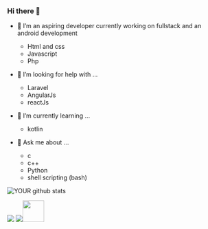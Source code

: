 ### Hi there 👋

- 🔭 I’m an aspiring developer currently working on fullstack and an android development

   * Html and css
   * Javascript
   * Php

- 🤔 I’m looking for help with ...

   * Laravel
   * AngularJs
   * reactJs
          
- 🌱 I’m currently learning ...
   * kotlin

- 💬 Ask me about ...
  
  * c
  * c++
  * Python 
  * shell scripting (bash)
          

![YOUR github stats](https://github-readme-stats.vercel.app/api?username=MartinThuo&show_icons=true&theme=radical)   

[<img src="https://img.shields.io/badge/twitter-%231DA1F2.svg?&style=for-the-badge&logo=twitter&logoColor=white" />](https://twitter.com/Martoe3301) [<img src="https://img.shields.io/badge/linkedin-%230077B5.svg?&style=for-the-badge&logo=linkedin&logoColor=white" />](https://www.linkedin.com/in/martin-njoroge-31b3131a3/)[<img src="https://appdodo.com/uploads/images/apps/sololearn-learn-to-code-icon.png" width="50" height="50" />](https://www.sololearn.com/profile/11793304)
